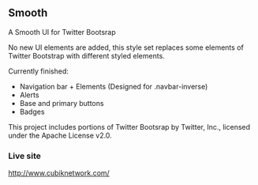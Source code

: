 ## Smooth

A Smooth UI for Twitter Bootsrap

No new UI elements are added, this style set replaces some elements of Twitter Bootstrap with different styled elements.

Currently finished:
- Navigation bar + Elements (Designed for .navbar-inverse)
- Alerts
- Base and primary buttons
- Badges

This project includes portions of Twitter Bootsrap by Twitter, Inc., licensed under the Apache License v2.0.

### Live site
http://www.cubiknetwork.com/